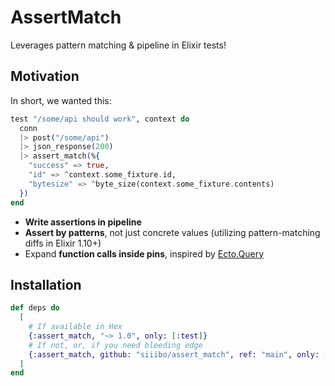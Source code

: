 # AssertMatch

Leverages pattern matching & pipeline in Elixir tests!

## Motivation

In short, we wanted this:

```elixir
test "/some/api should work", context do
  conn
  |> post("/some/api")
  |> json_response(200)
  |> assert_match(%{
    "success" => true,
    "id" => ^context.some_fixture.id,
    "bytesize" => ^byte_size(context.some_fixture.contents)
  })
end
```

* **Write assertions in pipeline**
* **Assert by patterns**, not just concrete values (utilizing pattern-matching diffs in Elixir 1.10+)
* Expand **function calls inside pins**, inspired by [Ecto.Query](https://hexdocs.pm/ecto/Ecto.Query.html#module-interpolation-and-casting)

## Installation

```elixir
def deps do
  [
    # If available in Hex
    {:assert_match, "~> 1.0", only: [:test]}
    # If not, or, if you need bleeding edge
    {:assert_match, github: "siiibo/assert_match", ref: "main", only: [:test]}
  ]
end
```
